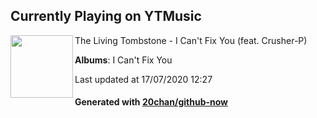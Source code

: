 ## Currently Playing on YTMusic

[<img align="left" width="100" src="https://lh3.googleusercontent.com/1MPTBeJBaAZfoOg2V-2pt4-2KABsWUTYUkZjr561XZb3JDPhRubEtpHW3CEVCJD6HslKiIBVyEyoWmPPCg">](https://music.youtube.com/channel/UC5EH9egdct4dmAo3AHwzPBA)

The Living Tombstone - I Can't Fix You (feat. Crusher-P)

**Albums**: I Can't Fix You

Last updated at 17/07/2020 12:27

#### Generated with [20chan/github-now](https://github.com/20chan/github-now)


<!--
**20chan/20chan** is a ✨ _special_ ✨ repository because its `README.md` (this file) appears on your GitHub profile.

Here are some ideas to get you started:

- 🔭 I’m currently working on ...
- 🌱 I’m currently learning ...
- 👯 I’m looking to collaborate on ...
- 🤔 I’m looking for help with ...
- 💬 Ask me about ...
- 📫 How to reach me: ...
- 😄 Pronouns: ...
- ⚡ Fun fact: ...
-->
